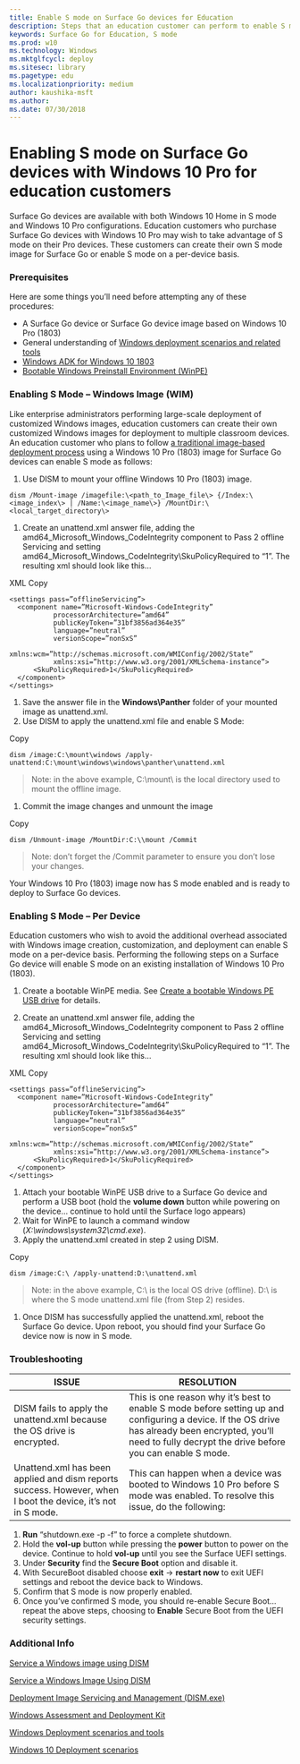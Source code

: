 ```yaml
---
title: Enable S mode on Surface Go devices for Education
description: Steps that an education customer can perform to enable S mode on Surface Go devices
keywords: Surface Go for Education, S mode
ms.prod: w10
ms.technology: Windows
ms.mktglfcycl: deploy
ms.sitesec: library
ms.pagetype: edu
ms.localizationpriority: medium
author: kaushika-msft
ms.author: 
ms.date: 07/30/2018
---
```


# Enabling S mode on Surface Go devices with Windows 10 Pro for education customers

Surface Go devices are available with both Windows 10 Home in S mode and Windows 10 Pro configurations. Education customers who purchase Surface Go devices with Windows 10 Pro may wish to take advantage of S mode on their Pro devices. These customers can create their own S mode image for Surface Go or enable S mode on a per-device basis.

### Prerequisites

Here are some things you’ll need before attempting any of these procedures:

-   A Surface Go device or Surface Go device image based on Windows 10 Pro
    (1803)
-   General understanding of [Windows deployment scenarios and related
    tools](https://docs.microsoft.com/windows/deployment/windows-deployment-scenarios-and-tools)
-   [Windows ADK for Windows 10
    1803](https://docs.microsoft.com/windows/deployment/windows-adk-scenarios-for-it-pros)
-   [Bootable Windows Preinstall Environment
    (WinPE)](https://docs.microsoft.com/windows-hardware/manufacture/desktop/winpe-create-usb-bootable-drive)

### Enabling S Mode – Windows Image (WIM)

Like enterprise administrators performing large-scale deployment of customized Windows images, education customers can create their own customized Windows images for deployment to multiple classroom devices. An education customer who plans to follow [a traditional image-based deployment
process](https://docs.microsoft.com/windows/deployment/windows-10-deployment-scenarios#traditional-deployment) using a Windows 10 Pro (1803) image for Surface Go devices can enable S mode as follows:

1.  Use DISM to mount your offline Windows 10 Pro (1803) image.

```
dism /Mount-image /imagefile:\<path_to_Image_file\> {/Index:\<image_index\> | /Name:\<image_name\>} /MountDir:\<local_target_directory\>
```

1.  Create an unattend.xml answer file, adding the
    amd64_Microsoft_Windows_CodeIntegrity component to Pass 2 offline Servicing
    and setting amd64_Microsoft_Windows_CodeIntegrity\\SkuPolicyRequired to “1”.
    The resulting xml should look like this…

XML Copy
``` 
<settings pass=”offlineServicing”>
  <component name=”Microsoft-Windows-CodeIntegrity” 
           processorArchitecture=”amd64” 
           publicKeyToken=”31bf3856ad364e35” 
           language=”neutral” 
           versionScope=”nonSxS”
           xmlns:wcm=”http://schemas.microsoft.com/WMIConfig/2002/State” 
           xmlns:xsi=”http://www.w3.org/2001/XMLSchema-instance”>
      <SkuPolicyRequired>1</SkuPolicyRequired>
  </component>
</settings>
```

1.  Save the answer file in the **Windows\Panther** folder of your mounted image as unattend.xml.
2.  Use DISM to apply the unattend.xml file and enable S Mode:

Copy
```
dism /image:C:\mount\windows /apply-unattend:C:\mount\windows\windows\panther\unattend.xml
```
>   Note: in the above example, C:\\mount\\ is the local directory used to mount
>   the offline image.

1.  Commit the image changes and unmount the image

Copy
```
dism /Unmount-image /MountDir:C:\\mount /Commit
```
>Note: don’t forget the /Commit parameter to ensure you don’t lose your
    changes.

Your Windows 10 Pro (1803) image now has S mode enabled and is ready to deploy to Surface Go devices.

### Enabling S Mode – Per Device

Education customers who wish to avoid the additional overhead associated with Windows image creation, customization, and deployment can enable S mode on a per-device basis. Performing the following steps on a Surface Go device will enable S mode on an existing installation of Windows 10 Pro (1803).

1.  Create a bootable WinPE media. See [Create a bootable Windows PE USB
    drive](http://msdn.microsoft.com/library/windows/hardware/dn938386.aspx) for
    details.

1.  Create an unattend.xml answer file, adding the
    amd64_Microsoft_Windows_CodeIntegrity component to Pass 2 offline Servicing
    and setting amd64_Microsoft_Windows_CodeIntegrity\\SkuPolicyRequired to “1”. The resulting xml should look like this…

XML Copy
```
<settings pass=”offlineServicing”>
  <component name=”Microsoft-Windows-CodeIntegrity” 
           processorArchitecture=”amd64” 
           publicKeyToken=”31bf3856ad364e35” 
           language=”neutral” 
           versionScope=”nonSxS”
           xmlns:wcm=”http://schemas.microsoft.com/WMIConfig/2002/State” 
           xmlns:xsi=”http://www.w3.org/2001/XMLSchema-instance”>
      <SkuPolicyRequired>1</SkuPolicyRequired>
  </component>
</settings>
```

1.  Attach your bootable WinPE USB drive to a Surface Go device and perform a USB boot (hold the **volume down** button while powering on the device… continue to hold until the Surface logo appears)
2.  Wait for WinPE to launch a command window     (*X:\\windows\\system32\\cmd.exe*).
3.  Apply the unattend.xml created in step 2 using DISM.

Copy
```
dism /image:C:\ /apply-unattend:D:\unattend.xml
```
>   Note: in the above example, C:\\ is the local OS drive (offline). D:\ is where the S mode unattend.xml file (from Step 2) resides.

1.  Once DISM has successfully applied the unattend.xml, reboot the Surface Go device.
Upon reboot, you should find your Surface Go device now is now in S mode.

### Troubleshooting

|ISSUE | RESOLUTION |
|------------------------ |-----------------------|
|DISM fails to apply the unattend.xml because the OS drive is encrypted. | This is one reason why it’s best to enable S mode before setting up and configuring a device. If the OS drive has already been encrypted, you’ll need to fully decrypt the drive before you can enable S mode. |
|Unattend.xml has been applied and dism reports success. However, when I boot the device, it’s not in S mode. | This can happen when a device was booted to Windows 10 Pro before S mode was enabled. To resolve this issue, do the following:
1.  **Run** “shutdown.exe -p -f” to force a complete shutdown.
2.  Hold the **vol-up** button while pressing the **power** button to power on the
    device. Continue to hold **vol-up** until you see the Surface UEFI settings.
3.  Under **Security** find the **Secure Boot** option and disable it.
4.  With SecureBoot disabled choose **exit** -\> **restart now** to exit UEFI
    settings and reboot the device back to Windows.
5.  Confirm that S mode is now properly enabled.
6.  Once you’ve confirmed S mode, you should re-enable Secure Boot… repeat the above steps, choosing to **Enable** Secure Boot from the UEFI security
    settings.
    
### Additional Info

[Service a Windows image using DISM](https://docs.microsoft.com/en-us/windows-hardware/manufacture/desktop/mount-and-modify-a-windows-image-using-dism)

[Service a Windows Image Using DISM](https://docs.microsoft.com/en-us/windows-hardware/manufacture/desktop/service-a-windows-image-using-dism)

[Deployment Image Servicing and Management (DISM.exe)](https://docs.microsoft.com/en-us/windows-hardware/manufacture/desktop/dism-image-management-command-line-options-s14)

[Windows Assessment and Deployment Kit ](https://developer.microsoft.com/windows/hardware/windows-assessment-deployment-kit#winADK)

[Windows Deployment scenarios and tools](https://docs.microsoft.com/en-us/windows/deployment/windows-deployment-scenarios-and-tools)

[Windows 10 Deployment scenarios](https://docs.microsoft.com/windows/deployment/windows-10-deployment-scenarios)
